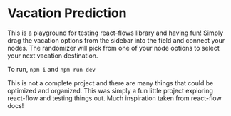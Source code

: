 # Vacation Prediction
This is a playground for testing react-flows library and having fun! Simply drag the vacation options from the sidebar into the field and connect your nodes. The randomizer will pick from one of your node options to select your next vacation destination.

To run, `npm i` and `npm run dev`

This is not a complete project and there are many things that could be optimized and organized. This was simply a fun little project exploring react-flow and testing things out. Much inspiration taken from react-flow docs!